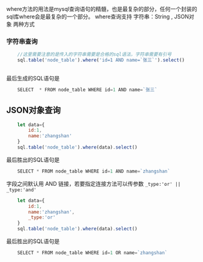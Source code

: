 where方法的用法是mysql查询语句的精髓，也是最复杂的部分，任何一个封装的sql库where会是最复杂的一个部分。
where查询支持 字符串：String , JSON对象 两种方式

### 字符串查询

```js 
    //这里需要注意的是传入的字符串需要是合格的sql语法，字符串需要有引号
    sql.table('node_table').where('id=1 AND name=`张三`').select()
    
```

最后生成的SQL语句是 
```js
    SELECT  * FROM node_table WHERE id=1 AND name=`张三`
```


## JSON对象查询

```js
    let data={
        id:1,
        name:'zhangshan'
    }
    sql.table('node_table').where(data).select()
```

最后胜出的SQL语句是
```js
    SELECT * FROM node_table WHERE id=1 AND name=`zhangshan`
```

字段之间默认用 AND 链接，若要指定连接方法可以传参数 `_type:'or' ||  _type:'and'`

```js
    let data={
        id:1,
        name:'zhangshan',
        _type:'or'
    }
    sql.table('node_table').where(data).select()
```

最后胜出的SQL语句是
```js
    SELECT * FROM node_table WHERE id=1 OR name=`zhangshan`
```








